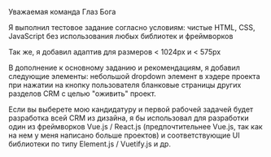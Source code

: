 Уважаемая команда Глаз Бога

Я выполнил тестовое задание согласно условиям: чистые HTML, CSS, JavaScript без использования любых библиотек и фреймворков

Так же, я добавил адаптив для размеров < 1024px и < 575px

В дополнение к основному заданию и рекомендациям, я добавил следующие элементы: 
    небольшой dropdown элемент в хэдере проекта при нажатии на кнопку пользователя
    бланковые страницы других разделов CRM с целью "оживить" проект.

Если вы выберете мою кандидатуру и первой рабочей задачей будет разработка всей CRM из дизайна, я бы использовал 
для разработки один из фреймворков Vue.js / React.js (предпочтительнее Vue.js, так как на нем у меня написано больше проектов)
и соответствующие UI библиотеки по типу Element.js / Vuetify.js и др.